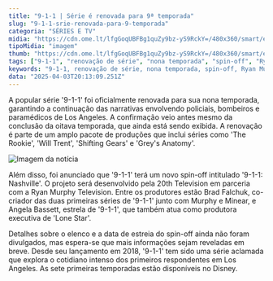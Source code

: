 ```yaml
---
title: "9-1-1 | Série é renovada para 9ª temporada"
slug: "9-1-1-srie-renovada-para-9-temporada"
categoria: "SÉRIES E TV"
midia: "https://cdn.ome.lt/lfgGoqUBFBg1quZy9bz-yS9RckY=/480x360/smart/extras/conteudos/911_hgBGRX1.png"
tipoMidia: "imagem"
thumb: "https://cdn.ome.lt/lfgGoqUBFBg1quZy9bz-yS9RckY=/480x360/smart/extras/conteudos/911_hgBGRX1.png"
tags: ["9-1-1", "renovação de série", "nona temporada", "spin-off", "Ryan Murphy", "Angela Bassett", "primeiros respondentes", "Disney streaming"]
keywords: "9-1-1, renovação de série, nona temporada, spin-off, Ryan Murphy, Angela Bassett, primeiros respondentes, Disney streaming"
data: "2025-04-03T20:13:09.251Z"
---
```


A popular série '9-1-1' foi oficialmente renovada para sua nona temporada, garantindo a continuação das narrativas envolvendo policiais, bombeiros e paramédicos de Los Angeles. A confirmação veio antes mesmo da conclusão da oitava temporada, que ainda está sendo exibida. A renovação é parte de um amplo pacote de produções que inclui séries como 'The Rookie', 'Will Trent', 'Shifting Gears' e 'Grey's Anatomy'.

![Imagem da notícia](https://cdn.ome.lt/WWOvhWGTRtANNc1jEu39JJQbriE=/fit-in/837x500/smart/uploads/conteudo/fotos/911_HtMYyBN.png)

Além disso, foi anunciado que '9-1-1' terá um novo spin-off intitulado '9-1-1: Nashville'. O projeto será desenvolvido pela 20th Television em parceria com a Ryan Murphy Television. Entre os produtores estão Brad Falchuk, co-criador das duas primeiras séries de '9-1-1' junto com Murphy e Minear, e Angela Bassett, estrela de '9-1-1', que também atua como produtora executiva de 'Lone Star'.

Detalhes sobre o elenco e a data de estreia do spin-off ainda não foram divulgados, mas espera-se que mais informações sejam reveladas em breve. Desde seu lançamento em 2018, '9-1-1' tem sido uma série aclamada que explora o cotidiano intenso dos primeiros respondentes em Los Angeles. As sete primeiras temporadas estão disponíveis no Disney.